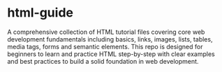 # html-guide
A comprehensive collection of HTML tutorial files covering core web development fundamentals including basics, links, images, lists, tables, media tags, forms and semantic elements. This repo is designed for beginners to learn and practice HTML step-by-step with clear examples and best practices to build a solid foundation in web development.
